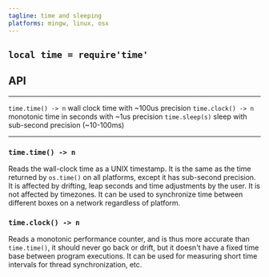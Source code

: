 ```yaml
---
tagline: time and sleeping
platforms: mingw, linux, osx
---
```


## `local time = require'time'`

## API

------------------------- ----------------------------------------------------
`time.time() -> n`        wall clock time with ~100us precision
`time.clock() -> n`       monotonic time in seconds with ~1us precision
`time.sleep(s)`           sleep with sub-second precision (~10-100ms)
------------------------- ----------------------------------------------------

### `time.time() -> n`

Reads the wall-clock time as a UNIX timestamp.
It is the same as the time returned by `os.time()` on all platforms,
except it has sub-second precision. It is affected by drifting,
leap seconds and time adjustments by the user. It is not affected
by timezones. It can be used to synchronize time between different
boxes on a network regardless of platform.

### `time.clock() -> n`

Reads a monotonic performance counter, and is thus more accurate than
`time.time()`, it should never go back or drift, but it doesn't have
a fixed time base between program executions. It can be used
for measuring short time intervals for thread synchronization, etc.
